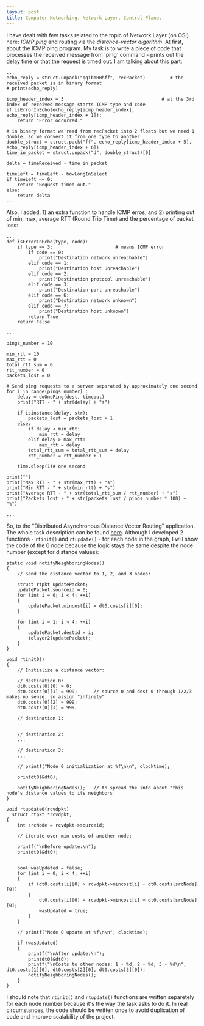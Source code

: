 ```yaml
---
layout: post
title: Computer Networking. Network Layer. Control Plane.
---
```


I have dealt with few tasks related to the topic of Network Layer (on OSI) here: *ICMP ping* and routing via the *distance-vector algorithm*. At first, about the ICMP ping program. My task is to write a piece of code that processes the received message from 'ping' command - prints out the delay time or that the request is timed out. I am talking about this part:

```
...
echo_reply = struct.unpack("qqibbHHhff", recPacket)			# the received packet is in binary format
# print(echo_reply)

icmp_header_index = 3                                    # at the 3rd index of received message starts ICMP type and code 
if isErrorInEcho(echo_reply[icmp_header_index], echo_reply[icmp_header_index + 1]):
	return "Error occurred."

# in binary format we read from recPacket into 2 floats but we need 1 double, so we convert it from one type to another
double_struct = struct.pack("ff", echo_reply[icmp_header_index + 5], echo_reply[icmp_header_index + 6])
time_in_packet = struct.unpack("d", double_struct)[0]

delta = timeReceived - time_in_packet

timeLeft = timeLeft - howLongInSelect
if timeLeft <= 0:
	return "Request timed out."
else:
	return delta
...
```

Also, I added: 1) an extra function to handle ICMP erros, and 2) printing out of min, max, average RTT (Round Trip Time) and the percentage of packet loss:
```
...
def isErrorInEcho(type, code):
    if type == 3:                       # means ICMP error
        if code == 0:
            print("Destination network unreachable")
        elif code == 1:
            print("Destination host unreachable")
        elif code == 2:
            print("Destination protocol unreachable")
        elif code == 3:
            print("Destination port unreachable")
        elif code == 6:
            print("Destination network unknown")
        elif code == 7:
            print("Destination host unknown")
        return True
    return False

...

pings_number = 10

min_rtt = 10
max_rtt = 0
total_rtt_sum = 0
rtt_number = 0
packets_lost = 0

# Send ping requests to a server separated by approximately one second
for i in range(pings_number) :
	delay = doOnePing(dest, timeout)
	print("RTT - " + str(delay) + "s")

	if isinstance(delay, str):
		packets_lost = packets_lost + 1
	else:
		if delay < min_rtt:
			min_rtt = delay
		elif delay > max_rtt:
			max_rtt = delay
		total_rtt_sum = total_rtt_sum + delay
		rtt_number = rtt_number + 1

	time.sleep(1)# one second

print("")
print("Max RTT - " + str(max_rtt) + "s")
print("Min RTT - " + str(min_rtt) + "s")
print("Average RTT - " + str(total_rtt_sum / rtt_number) + "s")
print("Packets lost - " + str(packets_lost / pings_number * 100) + "%")

...
```

So, to the "Distributed Asynchronous Distance Vector Routing" application. The whole task description can be found [here](https://gaia.cs.umass.edu/kurose_ross/programming/DV/Programming%20Assignment%201.html). Although I developed 2 functions - `rtinit()` and `rtupdate()` - for each node in the graph, I will show the code of the 0 node because the logic stays the same despite the node number (except for distance values):
```
static void notifyNeighboringNodes()
{
	// Send the distance vector to 1, 2, and 3 nodes:
	
	struct rtpkt updatePacket;
	updatePacket.sourceid = 0;
	for (int i = 0; i < 4; ++i)
	{
		updatePacket.mincost[i] = dt0.costs[i][0];
	}
	
	for (int i = 1; i < 4; ++i)
	{
		updatePacket.destid = i;
		tolayer2(updatePacket);
	}
}

void rtinit0() 
{
	// Initialize a distance vector:
	
	// destination 0:
	dt0.costs[0][0] = 0;
	dt0.costs[0][1] = 999;		// source 0 and dest 0 through 1/2/3 makes no sense, so assign "infinity"
	dt0.costs[0][2] = 999;
	dt0.costs[0][3] = 999;
	
	// destination 1:
	...
	
	// destination 2:
	...
	
	// destination 3:
	...
	
	// printf("Node 0 initialization at %f\n\n", clocktime);
	
	printdt0(&dt0);
	
	notifyNeighboringNodes();	// to spread the info about "this node"s distance values to its neighbors
}

void rtupdate0(rcvdpkt)
  struct rtpkt *rcvdpkt;
{
	int srcNode = rcvdpkt->sourceid;
	
	// iterate over min costs of another node:
	
	printf("\nBefore update:\n");
	printdt0(&dt0);

	
	bool wasUpdated = false;
	for (int i = 0; i < 4; ++i)
	{
		if (dt0.costs[i][0] > rcvdpkt->mincost[i] + dt0.costs[srcNode][0])
		{
			dt0.costs[i][0] = rcvdpkt->mincost[i] + dt0.costs[srcNode][0];
			wasUpdated = true;
		}
	}
	
	// printf("Node 0 update at %f\n\n", clocktime);
		
	if (wasUpdated)
	{
		printf("\nAfter update:\n");
		printdt0(&dt0);
		printf("\nCosts to other nodes: 1 - %d, 2 - %d, 3 - %d\n", dt0.costs[1][0], dt0.costs[2][0], dt0.costs[3][0]);
		notifyNeighboringNodes();
	}
}
```
I should note that `rtinit()` and `rtupdate()` functions are written separetely for each node number because it's the way the task asks to do it. In real circumstances, the code should be written once to avoid duplication of code and improve scalability of the project.
